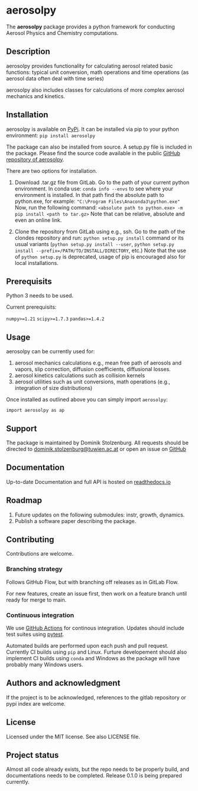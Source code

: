 # aerosolpy

The **aerosolpy** package provides a python framework for 
conducting Aerosol Physics and Chemistry computations.

## Description

aerosolpy provides functionality for calculating aerosol related 
basic functions:
typical unit conversion, math operations and time operations 
(as aerosol data often deal with time series)

aerosolpy also includes classes for calculations of more complex aerosol 
mechanics and kinetics.


## Installation

aerosolpy is available on [PyPi](https://pypi.org/project/aerosolpy/).
It can be installed via pip to your python environment:
`pip install aerosolpy`

The package can also be installed from source. 
A setup.py file is included in the package. 
Please find the source code available in the public 
[GitHub repository of aerosolpy](https://github.com/DominikStolzenburg/aerosolpy). 

There are two options for installation. 

1. Download .tar.gz file from GitLab.
   Go to the path of your current python environment. In conda use:
   `conda info --envs`
   to see where your environment is installed. In that path find the absolute path to python.exe, for example:
   `"C:\Program Files\Anaconda3\python.exe"`
   Now, run the following command:
   `<absolute path to python.exe> -m pip install <path to tar.gz>`
   Note that <path to tar.gz> can be relative, absolute and even an online link.

2. Clone the repository from GitLab using e.g., ssh. 
   Go to the path of the clondes repository and run:
   `python setup.py install`
   command or its usual variants (`python setup.py install --user`,
   `python setup.py install --prefix=/PATH/TO/INSTALL/DIRECTORY`, etc.)
   Note that the use of `python setup.py` is deprecated, usage of pip
   is encouraged also for local installations. 

## Prerequisits

Python 3 needs to be used.

Current prerequisits:

`numpy>=1.21`
`scipy>=1.7.3`
`pandas>=1.4.2`

## Usage

aerosolpy can be currently used for:
1. aerosol mechanics calculations e.g., mean free path of aerosols 
   and vapors, slip correction, diffusion coefficients, diffusional losses.
2. aerosol kinetics calculations such as collision kernels
3. aerosol utilities such as unit conversions, math operations 
   (e.g., integration of size distributions)

Once installed as outlined above you can simply import `aerosolpy`:

`import aerosolpy as ap`

## Support

The package is maintained by Dominik Stolzenburg. 
All requests should be directed to dominik.stolzenburg@tuwien.ac.at or 
open an issue on [GitHub](https://github.com/DominikStolzenburg/aerosolpy) 

## Documentation

Up-to-date Documentation and full API is hosted on [readthedocs.io](https://aerosolpy.readthedocs.io/en/latest/)

## Roadmap

1) Future updates on the following submodules: instr, growth, dynamics. 
2) Publish a software paper describing the package.

## Contributing

Contributions are welcome. 

### Branching strategy

Follows GitHub Flow, but with branching off releases as in GitLab Flow.

For new features, create an issue first, then work on a feature branch until
ready for merge to main. 

### Continuous integration

We use [GitHub Actions](https://github.com/features/actions) for continous 
integration. Updates should include test suites using 
[pytest](https://docs.pytest.org/en/8.0.x/). 

Automated builds are performed upon each push and pull request. 
Currently CI builds using ``pip`` and Linux. Furture developement should
also implement CI builds using ``conda`` and Windows as the package will have
probably many Windows users. 

## Authors and acknowledgment

If the project is to be acknowledged, references to the gitlab repository or pypi index are welcome. 

## License

Licensed under the MIT license. See also LICENSE file. 

## Project status

Almost all code already exists, but the repo needs to be properly build, and documentations needs to be completed. 
Release 0.1.0 is being prepared currently. 